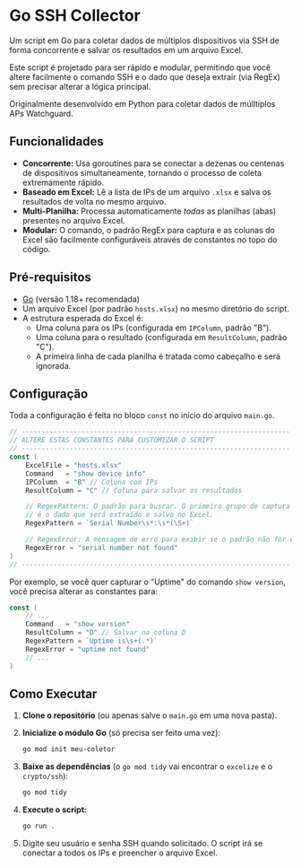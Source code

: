 # Go SSH Collector

Um script em Go para coletar dados de múltiplos dispositivos via SSH de forma concorrente e salvar os resultados em um arquivo Excel.

Este script é projetado para ser rápido e modular, permitindo que você altere facilmente o comando SSH e o dado que deseja extrair (via RegEx) sem precisar alterar a lógica principal.

Originalmente desenvolvido em Python para coletar dados de múlltiplos APs Watchguard.

## Funcionalidades

  * **Concorrente:** Usa goroutines para se conectar a dezenas ou centenas de dispositivos simultaneamente, tornando o processo de coleta extremamente rápido.
  * **Baseado em Excel:** Lê a lista de IPs de um arquivo `.xlsx` e salva os resultados de volta no mesmo arquivo.
  * **Multi-Planilha:** Processa automaticamente *todas* as planilhas (abas) presentes no arquivo Excel.
  * **Modular:** O comando, o padrão RegEx para captura e as colunas do Excel são facilmente configuráveis através de constantes no topo do código.

## Pré-requisitos

  * [Go](https://go.dev/doc/install) (versão 1.18+ recomendada)
  * Um arquivo Excel (por padrão `hosts.xlsx`) no mesmo diretório do script.
  * A estrutura esperada do Excel é:
      * Uma coluna para os IPs (configurada em `IPColumn`, padrão "B").
      * Uma coluna para o resultado (configurada em `ResultColumn`, padrão "C").
      * A primeira linha de cada planilha é tratada como cabeçalho e será ignorada.

## Configuração

Toda a configuração é feita no bloco `const` no início do arquivo `main.go`.

```go
// -------------------------------------------------------------------
// ALTERE ESTAS CONSTANTES PARA CUSTOMIZAR O SCRIPT
// -------------------------------------------------------------------
const (
	ExcelFile = "hosts.xlsx"
	Command   = "show device info"
	IPColumn  = "B" // Coluna com IPs
	ResultColumn = "C" // Coluna para salvar os resultados

	// RegexPattern: O padrão para buscar. O primeiro grupo de captura ()
	// é o dado que será extraído e salvo no Excel.
	RegexPattern = `Serial Number\s*:\s*(\S+)`

	// RegexError: A mensagem de erro para exibir se o padrão não for encontrado.
	RegexError = "serial number not found"
)
// -------------------------------------------------------------------
```

Por exemplo, se você quer capturar o "Uptime" do comando `show version`, você precisa alterar as constantes para:

```go
const (
    // ...
	Command   = "show version"
	ResultColumn = "D" // Salvar na coluna D
	RegexPattern = `Uptime is\s+(.*)`
	RegexError = "uptime not found"
    // ...
)
```

## Como Executar

1.  **Clone o repositório** (ou apenas salve o `main.go` em uma nova pasta).

2.  **Inicialize o módulo Go** (só precisa ser feito uma vez):

    ```bash
    go mod init meu-coletor
    ```

3.  **Baixe as dependências** (o `go mod tidy` vai encontrar o `excelize` e o `crypto/ssh`):

    ```bash
    go mod tidy
    ```

4.  **Execute o script:**

    ```bash
    go run .
    ```

5.  Digite seu usuário e senha SSH quando solicitado. O script irá se conectar a todos os IPs e preencher o arquivo Excel.
